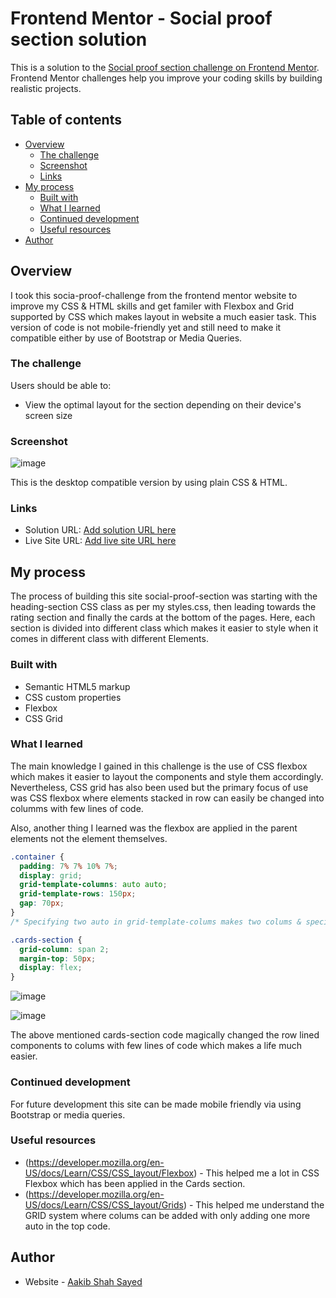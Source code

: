 # Frontend Mentor - Social proof section solution

This is a solution to the [Social proof section challenge on Frontend Mentor](https://www.frontendmentor.io/challenges/social-proof-section-6e0qTv_bA). Frontend Mentor challenges help you improve your coding skills by building realistic projects. 

## Table of contents

- [Overview](#overview)
  - [The challenge](#the-challenge)
  - [Screenshot](#screenshot)
  - [Links](#links)
- [My process](#my-process)
  - [Built with](#built-with)
  - [What I learned](#what-i-learned)
  - [Continued development](#continued-development)
  - [Useful resources](#useful-resources)
- [Author](#author)



## Overview

I took this socia-proof-challenge from the frontend mentor website to improve my CSS & HTML skills and get familer with Flexbox and Grid supported by CSS which makes layout in website a much easier task. This version of code is not mobile-friendly yet and still need to make it compatible either by use of Bootstrap or Media Queries.

### The challenge

Users should be able to:

- View the optimal layout for the section depending on their device's screen size

### Screenshot

![image](https://user-images.githubusercontent.com/42742924/118594059-805f3f00-b7c8-11eb-9662-70450e6ccb78.png)

This is the desktop compatible version by using  plain CSS & HTML.

### Links

- Solution URL: [Add solution URL here](https://your-solution-url.com)
- Live Site URL: [Add live site URL here](https://your-live-site-url.com)

## My process

The process of building this site social-proof-section was starting with the heading-section CSS class as per my styles.css, then leading towards the rating section and finally the cards at the bottom of the pages. Here, each section is divided into different class which makes it easier to style when it comes in different class with different Elements. 

### Built with

- Semantic HTML5 markup
- CSS custom properties
- Flexbox
- CSS Grid

### What I learned

The main knowledge I gained in this challenge is the use of CSS flexbox which makes it easier to layout the components and style them accordingly. Nevertheless, CSS grid has also been used but the primary focus of use was CSS flexbox where elements stacked in row can easily be changed into columms with few lines of code. 

Also, another thing I learned was the flexbox are applied in the parent elements not the element themselves.



```css
.container {
  padding: 7% 7% 10% 7%;
  display: grid;
  grid-template-columns: auto auto;
  grid-template-rows: 150px;
  gap: 70px;
}
/* Specifying two auto in grid-template-colums makes two colums & specifying 3 auto in the same place will make 3 colums easily.*/
```

```css
.cards-section {
  grid-column: span 2;
  margin-top: 50px;
  display: flex;
}
```

![image](https://user-images.githubusercontent.com/42742924/118597526-848d5b80-b7cc-11eb-9ddc-606a95cbd754.png)

![image](https://user-images.githubusercontent.com/42742924/118597542-8a833c80-b7cc-11eb-916f-c564f31e9f4e.png)

The above mentioned cards-section code magically changed the row lined components to colums with few lines of code which makes a life much easier.

### Continued development

For future development this site can be made mobile friendly via using Bootstrap or media queries.
### Useful resources

- (https://developer.mozilla.org/en-US/docs/Learn/CSS/CSS_layout/Flexbox) - This helped me a lot in CSS Flexbox which has been applied in the Cards section.
- (https://developer.mozilla.org/en-US/docs/Learn/CSS/CSS_layout/Grids) - This helped me understand the GRID system where colums can be added with only adding one more auto in the top code.


## Author

- Website - [Aakib Shah Sayed](https://www.your-site.com)

